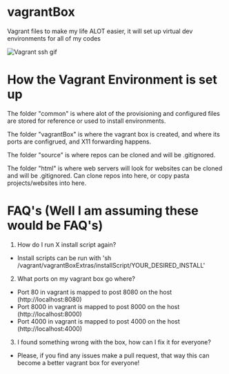 # vagrantBox

Vagrant files to make my life ALOT easier, it will set up virtual dev environments for all of my codes

![Vagrant ssh gif](https://files.aaronthedev.com/$/9cv6e)

# How the Vagrant Environment is set up

The folder "common" is where alot of the provisioning and configured files are stored for reference or used to install environments.

The folder "vagrantBox" is where the vagrant box is created, and where its ports are configrued, and X11 forwarding happens.

The folder "source" is where repos can be cloned and will be .gitignored.

The folder "html" is where web servers will look for websites can be cloned and will be .gitignored. Can clone repos into here, or copy pasta projects/websites into here.

# FAQ's (Well I am assuming these would be FAQ's)

1. How do I run X install script again?
- Install scripts can be run with  'sh /vagrant/vagrantBoxExtras/installScript/YOUR_DESIRED_INSTALL'

2. What ports on my vagrant box go where?
- Port 80 in vagrant is mapped to post 8080 on the host (http://localhost:8080)
- Port 8000 in vagrant is mapped to post 8000 on the host (http://localhost:8000)
- Port 4000 in vagrant is mapped to post 4000 on the host (http://localhost:4000)

3. I found something wrong with the box, how can I fix it for everyone?
- Please, if you find any issues make a pull request, that way this can become a better vagrant box for everyone!
